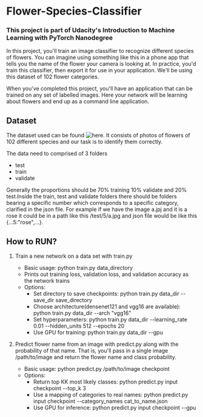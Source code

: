 # Flower-Species-Classifier
### This project is part of Udacity's Introduction to Machine Learning with PyTorch Nanodegree


In this project, you'll train an image classifier to recognize different species of flowers. You can imagine using something like this in a phone app that tells you the name of the flower your camera is looking at. In practice, you'd train this classifier, then export it for use in your application. We'll be using this dataset of 102 flower categories.

When you've completed this project, you'll have an application that can be trained on any set of labelled images. Here your network will be learning about flowers and end up as a command line application.


## Dataset

The dataset used can be found ![here]("https://www.robots.ox.ac.uk/~vgg/data/flowers/102/index.html"). It consists of photos of flowers of 102 different species and our task is to identify them correctly.

The data need to comprised of 3 folders
   - test
   - train
   - validate 

Generally the proportions should be 70% training 10% validate and 20% test.Inside the train, test and validate folders there should be folders bearing a specific number which corresponds to a specific category, clarified in the json file. For example if we have the image a.jpj and it is a rose it could be in a path like this /test/5/a.jpg and json file would be like this {...5:"rose",...}. 

## How to RUN?

1. Train a new network on a data set with train.py

    - Basic usage: python train.py data_directory
    - Prints out training loss, validation loss, and validation accuracy as the network trains
    - Options:
      - Set directory to save checkpoints: python train.py data_dir --save_dir save_directory
      - Choose architecture(densenet121 and vgg16 are available): python train.py data_dir --arch "vgg16"
      - Set hyperparameters: python train.py data_dir --learning_rate 0.01 --hidden_units 512 --epochs 20
      - Use GPU for training: python train.py data_dir --gpu

2. Predict flower name from an image with predict.py along with the probability of that name. That is, you'll pass in a single image /path/to/image and return the flower name and class probability.

    - Basic usage: python predict.py /path/to/image checkpoint
    - Options:
      - Return top KK most likely classes: python predict.py input checkpoint --top_k 3
      - Use a mapping of categories to real names: python predict.py input checkpoint --category_names cat_to_name.json
      - Use GPU for inference: python predict.py input checkpoint --gpu
      
